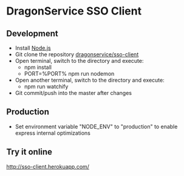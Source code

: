 # DragonService SSO Client

## Development
- Install [Node.js](http://nodejs.org/)
- Git clone the repository [dragonservice/sso-client](https://github.com/dragonservice/sso-client.git)
- Open terminal, switch to the directory and execute:
  - npm install
  - PORT=%PORT% npm run nodemon
- Open another terminal, switch to the directory and execute:
  - npm run watchify
- Git commit/push into the master after changes

## Production
- Set environment variable "NODE_ENV" to "production" to enable express internal optimizations

## Try it online
http://sso-client.herokuapp.com/
